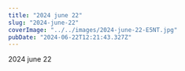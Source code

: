 ```yaml
---
title: "2024 june 22"
slug: "2024-june-22"
coverImage: "../../images/2024-june-22-E5NT.jpg"
pubDate: "2024-06-22T12:21:43.327Z"
---
```


2024 june 22
